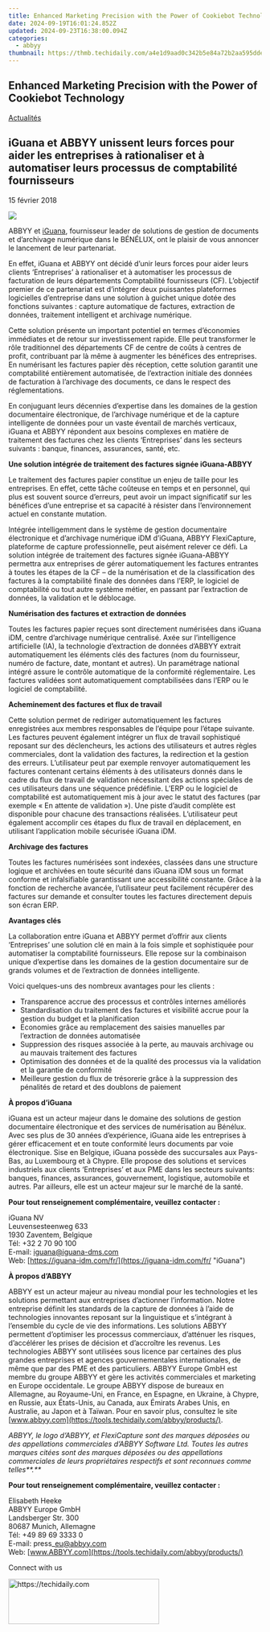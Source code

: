 ```yaml
---
title: Enhanced Marketing Precision with the Power of Cookiebot Technology
date: 2024-09-19T16:01:24.852Z
updated: 2024-09-23T16:38:00.094Z
categories:
  - abbyy
thumbnail: https://thmb.techidaily.com/a4e1d9aad0c342b5e84a72b2aa595ddec8716c1b81e2111a8c2aa2cbab431fe7.jpg
---
```


## Enhanced Marketing Precision with the Power of Cookiebot Technology

[Actualités](https://tools.techidaily.com/abbyy/products/)

## iGuana et ABBYY unissent leurs forces pour aider les entreprises à rationaliser et à automatiser leurs processus de comptabilité fournisseurs

15 février 2018

![](https://content.abbyy.com/-/media/project/abbyy/abbyy/branchtemplates/shutterstock_1272462163_1296-x-729.jpg?h=729&iar=0&w=1296)

ABBYY et [iGuana](https://iguana-idm.com/fr/ "iGuana"), fournisseur leader de solutions de gestion de documents et d’archivage numérique dans le BÉNÉLUX, ont le plaisir de vous annoncer le lancement de leur partenariat.

En effet, iGuana et ABBYY ont décidé d’unir leurs forces pour aider leurs clients ‘Entreprises’ à rationaliser et à automatiser les processus de facturation de leurs départements Comptabilité fournisseurs (CF). L’objectif premier de ce partenariat est d’intégrer deux puissantes plateformes logicielles d’entreprise dans une solution à guichet unique dotée des fonctions suivantes : capture automatique de factures, extraction de données, traitement intelligent et archivage numérique.

Cette solution présente un important potentiel en termes d’économies immédiates et de retour sur investissement rapide. Elle peut transformer le rôle traditionnel des départements CF de centre de coûts à centres de profit, contribuant par là même à augmenter les bénéfices des entreprises. En numérisant les factures papier dès réception, cette solution garantit une comptabilité entièrement automatisée, de l’extraction initiale des données de facturation à l’archivage des documents, ce dans le respect des réglementations.

En conjuguant leurs décennies d’expertise dans les domaines de la gestion documentaire électronique, de l’archivage numérique et de la capture intelligente de données pour un vaste éventail de marchés verticaux, iGuana et ABBYY répondent aux besoins complexes en matière de traitement des factures chez les clients ‘Entreprises’ dans les secteurs suivants : banque, finances, assurances, santé, etc.

**Une solution intégrée de traitement des factures signée iGuana-ABBYY**

Le traitement des factures papier constitue un enjeu de taille pour les entreprises. En effet, cette tâche coûteuse en temps et en personnel, qui plus est souvent source d’erreurs, peut avoir un impact significatif sur les bénéfices d’une entreprise et sa capacité à résister dans l’environnement actuel en constante mutation.

Intégrée intelligemment dans le système de gestion documentaire électronique et d’archivage numérique iDM d’iGuana, ABBYY FlexiCapture, plateforme de capture professionnelle, peut aisément relever ce défi. La solution intégrée de traitement des factures signée iGuana-ABBYY permettra aux entreprises de gérer automatiquement les factures entrantes à toutes les étapes de la CF – de la numérisation et de la classification des factures à la comptabilité finale des données dans l’ERP, le logiciel de comptabilité ou tout autre système métier, en passant par l’extraction de données, la validation et le déblocage.

**Numérisation des factures et extraction de données**

Toutes les factures papier reçues sont directement numérisées dans iGuana iDM, centre d’archivage numérique centralisé. Axée sur l’intelligence artificielle (IA), la technologie d’extraction de données d’ABBYY extrait automatiquement les éléments clés des factures (nom du fournisseur, numéro de facture, date, montant et autres). Un paramétrage national intégré assure le contrôle automatique de la conformité réglementaire. Les factures validées sont automatiquement comptabilisées dans l’ERP ou le logiciel de comptabilité.

**Acheminement des factures et flux de travail**

Cette solution permet de rediriger automatiquement les factures enregistrées aux membres responsables de l’équipe pour l’étape suivante. Les factures peuvent également intégrer un flux de travail sophistiqué reposant sur des déclencheurs, les actions des utilisateurs et autres règles commerciales, dont la validation des factures, la redirection et la gestion des erreurs. L’utilisateur peut par exemple renvoyer automatiquement les factures contenant certains éléments à des utilisateurs donnés dans le cadre du flux de travail de validation nécessitant des actions spéciales de ces utilisateurs dans une séquence prédéfinie. L’ERP ou le logiciel de comptabilité est automatiquement mis à jour avec le statut des factures (par exemple « En attente de validation »). Une piste d’audit complète est disponible pour chacune des transactions réalisées. L’utilisateur peut également accomplir ces étapes du flux de travail en déplacement, en utilisant l’application mobile sécurisée iGuana iDM.

**Archivage des factures**

Toutes les factures numérisées sont indexées, classées dans une structure logique et archivées en toute sécurité dans iGuana iDM sous un format conforme et infalsifiable garantissant une accessibilité constante. Grâce à la fonction de recherche avancée, l’utilisateur peut facilement récupérer des factures sur demande et consulter toutes les factures directement depuis son écran ERP.

**Avantages clés**

La collaboration entre iGuana et ABBYY permet d’offrir aux clients ‘Entreprises’ une solution clé en main à la fois simple et sophistiquée pour automatiser la comptabilité fournisseurs. Elle repose sur la combinaison unique d’expertise dans les domaines de la gestion documentaire sur de grands volumes et de l’extraction de données intelligente.

Voici quelques-uns des nombreux avantages pour les clients :

* Transparence accrue des processus et contrôles internes améliorés
* Standardisation du traitement des factures et visibilité accrue pour la gestion du budget et la planification
* Economies grâce au remplacement des saisies manuelles par l’extraction de données automatisée
* Suppression des risques associée à la perte, au mauvais archivage ou au mauvais traitement des factures
* Optimisation des données et de la qualité des processus via la validation et la garantie de conformité
* Meilleure gestion du flux de trésorerie grâce à la suppression des pénalités de retard et des doublons de paiement

**À propos d’iGuana**

iGuana est un acteur majeur dans le domaine des solutions de gestion documentaire électronique et des services de numérisation au Bénélux. Avec ses plus de 30 années d’expérience, iGuana aide les entreprises à gérer efficacement et en toute conformité leurs documents par voie électronique. Sise en Belgique, iGuana possède des succursales aux Pays-Bas, au Luxembourg et à Chypre. Elle propose des solutions et services industriels aux clients ‘Entreprises’ et aux PME dans les secteurs suivants: banques, finances, assurances, gouvernement, logistique, automobile et autres. Par ailleurs, elle est un acteur majeur sur le marché de la santé.

**Pour tout renseignement complémentaire, veuillez contacter :**

iGuana NV  
Leuvensesteenweg 633  
1930 Zaventem, Belgique  
Tél: +32 2 70 90 100  
E-mail: iguana@iguana-dms.com  
Web: [https://iguana-idm.com/fr/](https://iguana-idm.com/fr/ "iGuana")

**À propos d’ABBYY** 

ABBYY est un acteur majeur au niveau mondial pour les technologies et les solutions permettant aux entreprises d’actionner l’information. Notre entreprise définit les standards de la capture de données à l’aide de technologies innovantes reposant sur la linguistique et s’intégrant à l’ensemble du cycle de vie des informations. Les solutions ABBYY permettent d’optimiser les processus commerciaux, d’atténuer les risques, d’accélérer les prises de décision et d’accroître les revenus. Les technologies ABBYY sont utilisées sous licence par certaines des plus grandes entreprises et agences gouvernementales internationales, de même que par des PME et des particuliers. ABBYY Europe GmbH est membre du groupe ABBYY et gère les activités commerciales et marketing en Europe occidentale. Le groupe ABBYY dispose de bureaux en Allemagne, au Royaume-Uni, en France, en Espagne, en Ukraine, à Chypre, en Russie, aux États-Unis, au Canada, aux Émirats Arabes Unis, en Australie, au Japon et à Taïwan. Pour en savoir plus, consultez le site [www.abbyy.com](https://tools.techidaily.com/abbyy/products/).

_ABBYY, le logo d’ABBYY, et FlexiCapture sont des marques déposées ou des appellations commerciales d’ABBYY Software Ltd. Toutes les autres marques citées sont des marques déposées ou des appellations commerciales de leurs propriétaires respectifs et sont reconnues comme telles**.**_ 

**Pour tout renseignement complémentaire, veuillez contacter :**

Elisabeth Heeke  
ABBYY Europe GmbH  
Landsberger Str. 300  
80687 Munich, Allemagne  
Tél: +49 89 69 3333 0  
E-mail: press\_eu@abbyy.com  
Web: [www.ABBYY.com](https://tools.techidaily.com/abbyy/products/)

  
Connect with us

<ins class="adsbygoogle"
     style="display:block"
     data-ad-format="autorelaxed"
     data-ad-client="ca-pub-7571918770474297"
     data-ad-slot="1223367746"></ins>

<ins class="adsbygoogle"
     style="display:block"
     data-ad-client="ca-pub-7571918770474297"
     data-ad-slot="8358498916"
     data-ad-format="auto"
     data-full-width-responsive="true"></ins>



<!-- affiliate ads begin -->
<a href="https://laganoo.pxf.io/c/5597632/1528681/16446" target="_top" id="1528681">
  <img src="//a.impactradius-go.com/display-ad/16446-1528681" border="0" alt="https://techidaily.com" width="300" height="90"/>
</a>
<img height="0" width="0" src="https://laganoo.pxf.io/i/5597632/1528681/16446" style="position:absolute;visibility:hidden;" border="0" />
<!-- affiliate ads end -->

